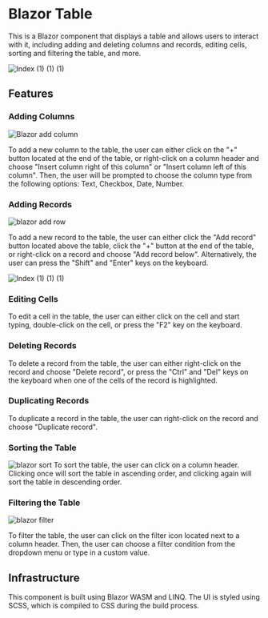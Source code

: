# Blazor Table

This is a Blazor component that displays a table and allows users to interact with it, including adding and deleting columns and records, editing cells, sorting and filtering the table, and more.

![Index (1) (1) (1)](https://user-images.githubusercontent.com/108017307/219502034-64f58a23-817e-476f-aaa7-891e73367de8.gif)


## Features

### Adding Columns
![Blazor add column](https://user-images.githubusercontent.com/108017307/219497899-458c0a60-51c0-4fe9-85a4-0a9f21eeba6f.png)

To add a new column to the 
table, the user can either click on the "+" button located at the end of the table, or right-click on a column header and choose "Insert column right of this column" or "Insert column left of this column". Then, the user will be prompted to choose the column type from the following options: Text, Checkbox, Date, Number.

### Adding Records
![blazor add row](https://user-images.githubusercontent.com/108017307/219497926-804e9a4a-1cb3-41d9-b020-863d31bae6fb.jpg)

To add a new record to the table, the user can either click the "Add record" button located above the table, click the "+" button at the end of the table, or right-click on a record and choose "Add record below". Alternatively, the user can press the "Shift" and "Enter" keys on the keyboard.

![Index (1) (1) (1)](https://user-images.githubusercontent.com/108017307/219501950-2f3090ad-5e89-4d33-bb1d-5c01b58e104b.gif)

### Editing Cells

To edit a cell in the table, the user can either click on the cell and start typing, double-click on the cell, or press the "F2" key on the keyboard.

### Deleting Records

To delete a record from the table, the user can either right-click on the record and choose "Delete record", or press the "Ctrl" and "Del" keys on the keyboard when one of the cells of the record is highlighted.


### Duplicating Records

To duplicate a record in the table, the user can right-click on the record and choose "Duplicate record".

### Sorting the Table
![blazor sort](https://user-images.githubusercontent.com/108017307/219497973-deac17e8-dba7-4d52-8f93-252efc9b9924.jpg)
To sort the table, the user can click on a column header. Clicking once will sort the table in ascending order, and clicking again will sort the table in descending order.

### Filtering the Table
![blazor filter](https://user-images.githubusercontent.com/108017307/219498166-8cb09968-a5aa-46ca-8686-b047d86485e6.png)

To filter the table, the user can click on the filter icon located next to a column header. Then, the user can choose a filter condition from the dropdown menu or type in a custom value.

## Infrastructure

This component is built using Blazor WASM and LINQ. The UI is styled using SCSS, which is compiled to CSS during the build process.
